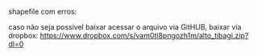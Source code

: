 shapefile com erros:


caso não seja possível baixar acessar o arquivo via GitHUB, baixar via dropbox:
https://www.dropbox.com/s/vam0tl8pngozh1m/alto_tibagi.zip?dl=0
